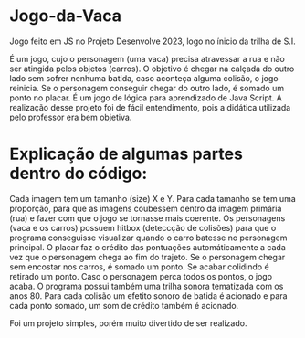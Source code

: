 # Jogo-da-Vaca
Jogo feito em JS no Projeto Desenvolve 2023, logo no ínicio da trilha de S.I.

É um jogo, cujo o personagem (uma vaca) precisa atravessar a rua e não ser atingida pelos objetos (carros). 
O objetivo é chegar na calçada do outro lado sem sofrer nenhuma batida, caso aconteça alguma colisão, o jogo reinicia. Se o personagem conseguir chegar do outro lado, é somado um ponto no placar.
É um jogo de lógica para aprendizado de Java Script. A realização desse projeto foi de fácil entendimento, pois a didática utilizada pelo professor era bem objetiva. 

# Explicação de algumas partes dentro do código:

Cada imagem tem um tamanho (size) X e Y.
Para cada tamanho se tem uma proporção, para que as imagens coubessem dentro da imagem primária (rua) e fazer com que o jogo se tornasse mais coerente.
Os personagens (vaca e os carros) possuem hitbox (deteccção de colisões) para que o programa conseguisse visualizar quando o carro batesse no personagem principal.
O placar faz o crédito das pontuações automáticamente a cada vez que o personagem chega ao fim do trajeto. Se o personagem chegar sem encostar nos carros, é somado um ponto. Se acabar colidindo é retirado um ponto.
Caso o personagem perca todos os pontos, o jogo acaba.
O programa possui também uma trilha sonora tematizada com os anos 80. 
Para cada colisão um efetito sonoro de batida é acionado e para cada ponto somado, um som de crédito também é acionado.

Foi um projeto simples, porém muito divertido de ser realizado.
